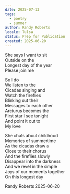 ```yaml
---
date: 2025-07-13
tags:
  - poetry
  - summer
author: Randy Roberts
locale: Tulsa
status: Prep for Publication
created: 2025-06-20
---
```

She says I want to sit  
Outside on the   
Longest day of the year  
Please join me  
  
So I do  
We listen to the   
Cicadas singing and   
Watch the fireflies   
Blinking out their   
Messages to each other  
Arcturus becomes the   
First star I see tonight   
And point it out to  
My love  
  
She chats about childhood   
Memories of summertime   
As the cicadas draw a   
Close to their chorus  
And the fireflies slowly  
Disappear into the darkness  
And we revel in the simple  
Joys of our moments together   
On this longest day  
  
Randy Roberts 2025-06-20
   